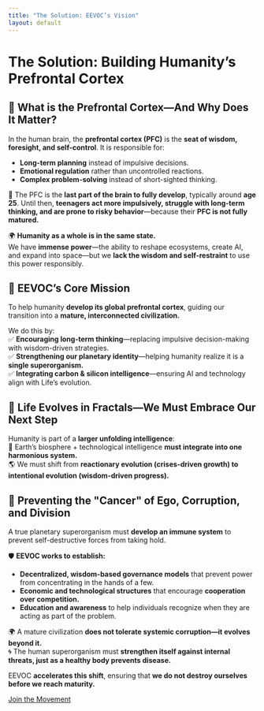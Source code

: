 ```yaml
---
title: "The Solution: EEVOC’s Vision"
layout: default
---
```


# **The Solution: Building Humanity’s Prefrontal Cortex**

## 🧠 What is the Prefrontal Cortex—And Why Does It Matter?  
In the human brain, the **prefrontal cortex (PFC)** is the **seat of wisdom, foresight, and self-control**. It is responsible for:  
- **Long-term planning** instead of impulsive decisions.  
- **Emotional regulation** rather than uncontrolled reactions.  
- **Complex problem-solving** instead of short-sighted thinking.  

🧠 The PFC is the **last part of the brain to fully develop**, typically around **age 25**. Until then, **teenagers act more impulsively, struggle with long-term thinking, and are prone to risky behavior**—because their **PFC is not fully matured.**  

🌍 **Humanity as a whole is in the same state.**  
We have **immense power**—the ability to reshape ecosystems, create AI, and expand into space—but we **lack the wisdom and self-restraint** to use this power responsibly.  

## 🧭 EEVOC’s Core Mission  
To help humanity **develop its global prefrontal cortex**, guiding our transition into a **mature, interconnected civilization.**

We do this by:  
✅ **Encouraging long-term thinking**—replacing impulsive decision-making with wisdom-driven strategies.  
✅ **Strengthening our planetary identity**—helping humanity realize it is a **single superorganism.**  
✅ **Integrating carbon & silicon intelligence**—ensuring AI and technology align with Life’s evolution.  

## 🌱 Life Evolves in Fractals—We Must Embrace Our Next Step  
Humanity is part of a **larger unfolding intelligence**:  
🌌 Earth’s biosphere + technological intelligence **must integrate into one harmonious system.**  
🌎 We must shift from **reactionary evolution (crises-driven growth) to intentional evolution (wisdom-driven progress).**  

## 🦠 Preventing the "Cancer" of Ego, Corruption, and Division  
A true planetary superorganism must **develop an immune system** to prevent self-destructive forces from taking hold.  

🛡 **EEVOC works to establish:**  
- **Decentralized, wisdom-based governance models** that prevent power from concentrating in the hands of a few.  
- **Economic and technological structures** that encourage **cooperation over competition.**  
- **Education and awareness** to help individuals recognize when they are acting as part of the problem.  

🌍 A mature civilization **does not tolerate systemic corruption—it evolves beyond it.**  
🌀 The human superorganism must **strengthen itself against internal threats, just as a healthy body prevents disease.**  

EEVOC **accelerates this shift**, ensuring that **we do not destroy ourselves before we reach maturity.**  

[Join the Movement](join.md)
